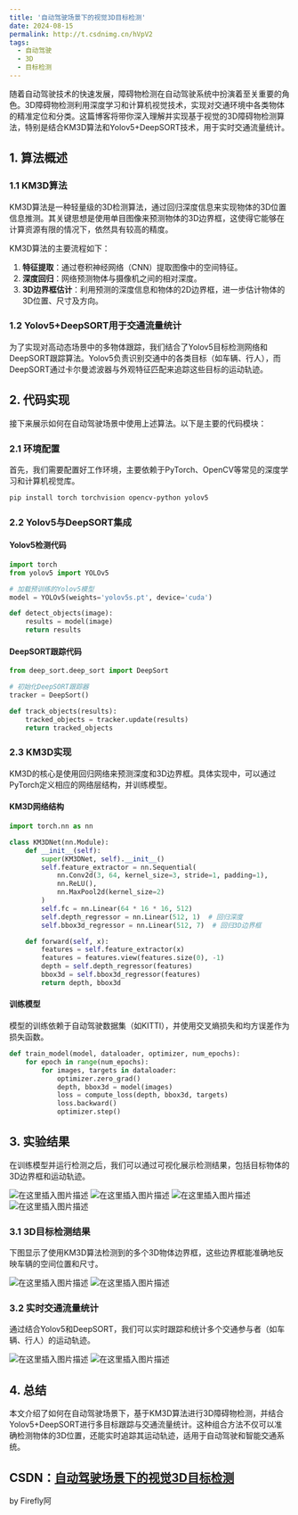 ```yaml
---
title: '自动驾驶场景下的视觉3D目标检测'
date: 2024-08-15
permalink: http://t.csdnimg.cn/hVpV2
tags:
  - 自动驾驶
  - 3D
  - 目标检测
---
```


随着自动驾驶技术的快速发展，障碍物检测在自动驾驶系统中扮演着至关重要的角色。3D障碍物检测利用深度学习和计算机视觉技术，实现对交通环境中各类物体的精准定位和分类。这篇博客将带你深入理解并实现基于视觉的3D障碍物检测算法，特别是结合KM3D算法和Yolov5+DeepSORT技术，用于实时交通流量统计。

## 1. 算法概述

### 1.1 KM3D算法

KM3D算法是一种轻量级的3D检测算法，通过回归深度信息来实现物体的3D位置信息推测。其关键思想是使用单目图像来预测物体的3D边界框，这使得它能够在计算资源有限的情况下，依然具有较高的精度。

KM3D算法的主要流程如下：

1. **特征提取**：通过卷积神经网络（CNN）提取图像中的空间特征。
2. **深度回归**：网络预测物体与摄像机之间的相对深度。
3. **3D边界框估计**：利用预测的深度信息和物体的2D边界框，进一步估计物体的3D位置、尺寸及方向。

### 1.2 Yolov5+DeepSORT用于交通流量统计

为了实现对高动态场景中的多物体跟踪，我们结合了Yolov5目标检测网络和DeepSORT跟踪算法。Yolov5负责识别交通中的各类目标（如车辆、行人），而DeepSORT通过卡尔曼滤波器与外观特征匹配来追踪这些目标的运动轨迹。

## 2. 代码实现

接下来展示如何在自动驾驶场景中使用上述算法。以下是主要的代码模块：

### 2.1 环境配置

首先，我们需要配置好工作环境，主要依赖于PyTorch、OpenCV等常见的深度学习和计算机视觉库。

```bash
pip install torch torchvision opencv-python yolov5
```

### 2.2 Yolov5与DeepSORT集成

#### Yolov5检测代码

```python
import torch
from yolov5 import YOLOv5

# 加载预训练的Yolov5模型
model = YOLOv5(weights='yolov5s.pt', device='cuda')

def detect_objects(image):
    results = model(image)
    return results
```

#### DeepSORT跟踪代码

```python
from deep_sort.deep_sort import DeepSort

# 初始化DeepSORT跟踪器
tracker = DeepSort()

def track_objects(results):
    tracked_objects = tracker.update(results)
    return tracked_objects
```

### 2.3 KM3D实现

KM3D的核心是使用回归网络来预测深度和3D边界框。具体实现中，可以通过PyTorch定义相应的网络层结构，并训练模型。

#### KM3D网络结构

```python
import torch.nn as nn

class KM3DNet(nn.Module):
    def __init__(self):
        super(KM3DNet, self).__init__()
        self.feature_extractor = nn.Sequential(
            nn.Conv2d(3, 64, kernel_size=3, stride=1, padding=1),
            nn.ReLU(),
            nn.MaxPool2d(kernel_size=2)
        )
        self.fc = nn.Linear(64 * 16 * 16, 512)
        self.depth_regressor = nn.Linear(512, 1)  # 回归深度
        self.bbox3d_regressor = nn.Linear(512, 7)  # 回归3D边界框

    def forward(self, x):
        features = self.feature_extractor(x)
        features = features.view(features.size(0), -1)
        depth = self.depth_regressor(features)
        bbox3d = self.bbox3d_regressor(features)
        return depth, bbox3d
```

#### 训练模型

模型的训练依赖于自动驾驶数据集（如KITTI），并使用交叉熵损失和均方误差作为损失函数。

```python
def train_model(model, dataloader, optimizer, num_epochs):
    for epoch in range(num_epochs):
        for images, targets in dataloader:
            optimizer.zero_grad()
            depth, bbox3d = model(images)
            loss = compute_loss(depth, bbox3d, targets)
            loss.backward()
            optimizer.step()
```

## 3. 实验结果

在训练模型并运行检测之后，我们可以通过可视化展示检测结果，包括目标物体的3D边界框和运动轨迹。

![在这里插入图片描述](https://i-blog.csdnimg.cn/direct/a6d3a549c0254bf1af7a2e3c0153d091.png)
![在这里插入图片描述](https://i-blog.csdnimg.cn/direct/7783dbadeb564524b37bf48c9ab0fa71.jpeg)
![在这里插入图片描述](https://i-blog.csdnimg.cn/direct/e5fa208feffa469198de7f9d12aff009.png)
![在这里插入图片描述](https://i-blog.csdnimg.cn/direct/3eecf554d18c46c59d80c18e18bb6f97.jpeg)

### 3.1 3D目标检测结果

下图显示了使用KM3D算法检测到的多个3D物体边界框，这些边界框能准确地反映车辆的空间位置和尺寸。

![在这里插入图片描述](https://i-blog.csdnimg.cn/direct/bbd120588a7c4352852b90fa619cef80.png#pic_center)
![在这里插入图片描述](https://i-blog.csdnimg.cn/direct/4c16378d9b8e449c81c744c6b184beda.png#pic_center)
### 3.2 实时交通流量统计

通过结合Yolov5和DeepSORT，我们可以实时跟踪和统计多个交通参与者（如车辆、行人）的运动轨迹。

![在这里插入图片描述](https://i-blog.csdnimg.cn/direct/120a29777cd341a59bd0b13b64e02860.jpeg#pic_center)
![在这里插入图片描述](https://i-blog.csdnimg.cn/direct/702337546a23486386d7b5ba20a6e121.png#pic_center)



## 4. 总结

本文介绍了如何在自动驾驶场景下，基于KM3D算法进行3D障碍物检测，并结合Yolov5+DeepSORT进行多目标跟踪与交通流量统计。这种组合方法不仅可以准确检测物体的3D位置，还能实时追踪其运动轨迹，适用于自动驾驶和智能交通系统。

CSDN：[自动驾驶场景下的视觉3D目标检测](http://t.csdnimg.cn/hVpV2)
------
by Firefly阿
